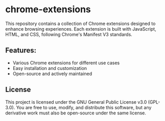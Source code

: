 # chrome-extensions

This repository contains a collection of Chrome extensions designed to enhance browsing experiences. Each extension is built with JavaScript, HTML, and CSS, following Chrome's Manifest V3 standards.

## Features:

* Various Chrome extensions for different use cases
* Easy installation and customization
* Open-source and actively maintained


## License

This project is licensed under the GNU General Public License v3.0 (GPL-3.0).
You are free to use, modify, and distribute this software, but any derivative work must also be open-source under the same license.